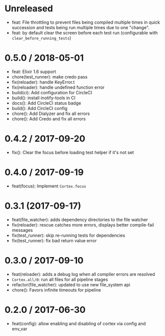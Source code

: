 Unreleased
==========

  * feat: File throttling to prevent files being compiled multiple times in quick succession and tests being run multiple times due to one "change".
  * feat: by default clear the screen before each test run (configurable with `clear_before_running_tests`)

0.5.0 / 2018-05-01
==================

  * feat: Elixir 1.6 support
  * chore(test_runner): make credo pass
  * fix(reloader): handle KeyError.t
  * fix(reloader): handle undefined function error
  * build(ci): Add configuration for CircleCI
  * build(): install inotify-tools in CI
  * docs(): Add CircleCI status badge
  * build(): Add CircleCI config
  * chore(): Add Dialyzer and fix all errors
  * chore(): Add Credo and fix all errors

0.4.2 / 2017-09-20
==================

  * fix(): Clear the focus before loading test helper if it's not set

0.4.0 / 2017-09-19
==================

  * feat(focus): Implement `Cortex.focus`

0.3.1 (2017-09-17)
==================

  * feat(file_watcher): adds dependency directories to the file watcher
  * fix(reloader): rescue catches more errors, displays better compile-fail messages
  * fix(test_runner): skip re-running tests for dependencies
  * fix(test_runner): fix bad return value error

0.3.0 / 2017-09-10
==================

   * feat(reloader): adds a debug log when all compiler errors are resolved
   * `Cortex.all/0`: run all files for all pipeline stages
   * refactor(file_watcher): updated to use new file_system api
   * chore(): Favors infinite timeouts for pipeline

0.2.0 / 2017-06-30
==================

   * feat(config): allow enabling and disabling of cortex via config and env_var
